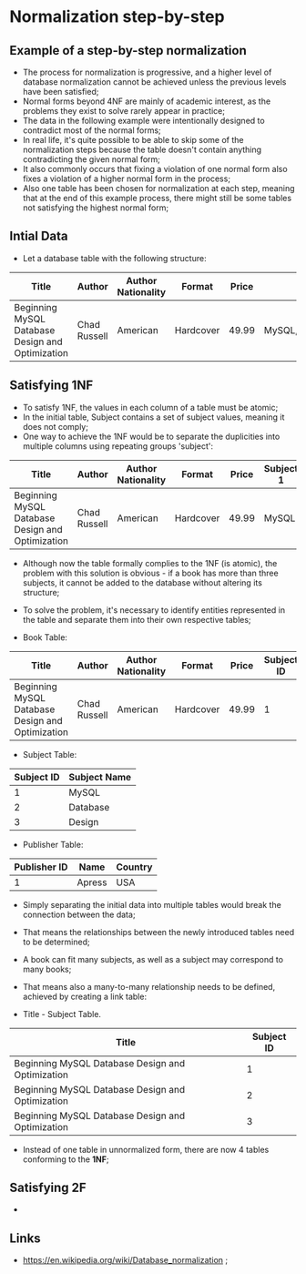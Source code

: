 # Normalization step-by-step

## Example of a step-by-step normalization

- The process for normalization is progressive, and a higher level of database normalization cannot be achieved unless the previous levels have been satisfied;
- Normal forms beyond 4NF are mainly of academic interest, as the problems they exist to solve rarely appear in practice;
- The data in the following example were intentionally designed to contradict most of the normal forms;
- In real life, it's quite possible to be able to skip some of the normalization steps because the table doesn't contain anything contradicting the given normal form;
- It also commonly occurs that fixing a violation of one normal form also fixes a violation of a higher normal form in the process;
- Also one table has been chosen for normalization at each step, meaning that at the end of this example process, there might still be some tables not satisfying the highest normal form;

## Intial Data

- Let a database table with the following structure:

| Title                                            | Author       | Author Nationality | Format    | Price | Subject               | Pages | Thickness | Publisher | Publisher Country | Publication Type | Genre ID | Genre Name |
| ------------------------------------------------ | ------------ | ------------------ | --------- | ----- | --------------------- | ----- | --------- | --------- | ----------------- | ---------------- | -------- | ---------- |
| Beginning MySQL Database Design and Optimization | Chad Russell | American           | Hardcover | 49.99 | MySQL,Database,Design | 520   | Thick     | Apress    | USA               | E-book           | 1        | Tutorial   |

## Satisfying 1NF

- To satisfy 1NF, the values in each column of a table must be atomic;
- In the initial table, Subject contains a set of subject values, meaning it does not comply;
- One way to achieve the 1NF would be to separate the duplicities into multiple columns using repeating groups 'subject':

| Title                                            | Author       | Author Nationality | Format    | Price | Subject 1 | Subject 2 | Subject 3 | Pages | Thickness | Publisher | Publisher Country | Publication Type | Genre ID | Genre Name |
| ------------------------------------------------ | ------------ | ------------------ | --------- | ----- | --------- | --------- | --------- | ----- | --------- | --------- | ----------------- | ---------------- | -------- | ---------- |
| Beginning MySQL Database Design and Optimization | Chad Russell | American           | Hardcover | 49.99 | MySQL     | Database  | Design    | 520   | Thick     | Apress    | USA               | E-book           | 1        | Tutorial   |

- Although now the table formally complies to the 1NF (is atomic), the problem with this solution is obvious - if a book has more than three subjects, it cannot be added to the database without altering its structure;
- To solve the problem, it's necessary to identify entities represented in the table and separate them into their own respective tables;

- Book Table:

| Title                                            | Author       | Author Nationality | Format    | Price | Subject ID | Pages | Thickness | Publisher ID | Publication Type | Genre ID | Genre Name |
| ------------------------------------------------ | ------------ | ------------------ | --------- | ----- | ---------- | ----- | --------- | ------------ | ---------------- | -------- | ---------- |
| Beginning MySQL Database Design and Optimization | Chad Russell | American           | Hardcover | 49.99 | 1          | 520   | Thick     | 1            | E-book           | 1        | Tutorial   |

- Subject Table:

| Subject ID | Subject Name |
| ---------- | ------------ |
| 1          | MySQL        |
| 2          | Database     |
| 3          | Design       |

- Publisher Table:

| Publisher ID | Name   | Country |
| ------------ | ------ | ------- |
| 1            | Apress | USA     |

- Simply separating the initial data into multiple tables would break the connection between the data;
- That means the relationships between the newly introduced tables need to be determined;
- A book can fit many subjects, as well as a subject may correspond to many books;
- That means also a many-to-many relationship needs to be defined, achieved by creating a link table:

- Title - Subject Table.

| Title                                            | Subject ID |
| ------------------------------------------------ | ---------- |
| Beginning MySQL Database Design and Optimization | 1          |
| Beginning MySQL Database Design and Optimization | 2          |
| Beginning MySQL Database Design and Optimization | 3          |

- Instead of one table in unnormalized form, there are now 4 tables conforming to the **1NF**;

## Satisfying 2F

-

## Links

- <https://en.wikipedia.org/wiki/Database_normalization> ;
